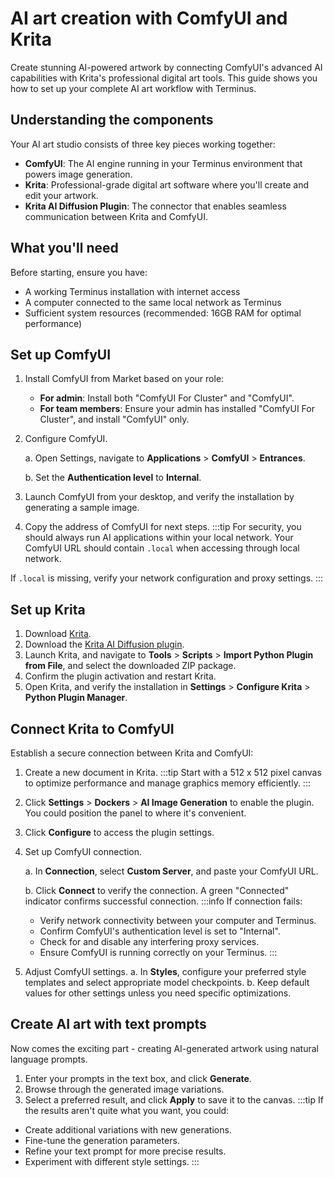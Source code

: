 # AI art creation with ComfyUI and Krita
Create stunning AI-powered artwork by connecting ComfyUI's advanced AI capabilities with Krita's professional digital art tools. This guide shows you how to set up your complete AI art workflow with Terminus.
## Understanding the components
Your AI art studio consists of three key pieces working together:

* **ComfyUI**: The AI engine running in your Terminus environment that powers image generation.
* **Krita**: Professional-grade digital art software where you'll create and edit your artwork.
* **Krita AI Diffusion Plugin**: The connector that enables seamless communication between Krita and ComfyUI.

## What you'll need
Before starting, ensure you have:
* A working Terminus installation with internet access
* A computer connected to the same local network as Terminus
* Sufficient system resources (recommended: 16GB RAM for optimal performance)

## Set up ComfyUI

1. Install ComfyUI from Market based on your role:
   * **For admin**: Install both "ComfyUI For Cluster" and "ComfyUI".
   * **For team members**: Ensure your admin has installed "ComfyUI For Cluster", and install "ComfyUI" only.
2. Configure ComfyUI.

   a. Open Settings, navigate to **Applications** > **ComfyUI** > **Entrances**.

   b. Set the **Authentication level** to **Internal**.

3. Launch ComfyUI from your desktop, and verify the installation by generating a sample image.
4. Copy the address of ComfyUI for next steps.
:::tip
For security, you should always run AI applications within your local network. Your ComfyUI URL should contain `.local` when accessing through local network.

If `.local` is missing, verify your network configuration and proxy settings.
:::

## Set up Krita

1. Download [Krita](https://krita.org/en/download/).
2. Download the [Krita AI Diffusion plugin](https://github.com/Acly/krita-ai-diffusion/releases).
3. Launch Krita, and navigate to **Tools** > **Scripts** > **Import Python Plugin from File**, and select the downloaded ZIP package. 
4. Confirm the plugin activation and restart Krita.
5. Open Krita, and verify the installation in **Settings** > **Configure Krita** > **Python Plugin Manager**.

## Connect Krita to ComfyUI
Establish a secure connection between Krita and ComfyUI:
1. Create a new document in Krita.
   :::tip
   Start with a 512 x 512 pixel canvas to optimize performance and manage graphics memory efficiently.
   :::
2. Click **Settings** > **Dockers** > **AI Image Generation** to enable the plugin. You could position the panel to where it's convenient.
3. Click **Configure** to access the plugin settings.
4. Set up ComfyUI connection.

   a. In **Connection**, select **Custom Server**, and paste your ComfyUI URL.
   
   b. Click **Connect** to verify the connection. A green "Connected" indicator confirms successful connection.
   :::info
   If connection fails:
   - Verify network connectivity between your computer and Terminus.
   - Confirm ComfyUI's authentication level is set to "Internal".
   - Check for and disable any interfering proxy services.
   - Ensure ComfyUI is running correctly on your Terminus.
   :::
5. Adjust ComfyUI settings.
   a. In **Styles**, configure your preferred style templates and select appropriate model checkpoints.
   b. Keep default values for other settings unless you need specific optimizations.

## Create AI art with text prompts
Now comes the exciting part - creating AI-generated artwork using natural language prompts.

1. Enter your prompts in the text box, and click **Generate**. 
2. Browse through the generated image variations.
3. Select a preferred result, and click **Apply** to save it to the canvas.
:::tip
If the results aren't quite what you want, you could:
- Create additional variations with new generations.
- Fine-tune the generation parameters.
- Refine your text prompt for more precise results.
- Experiment with different style settings.
:::